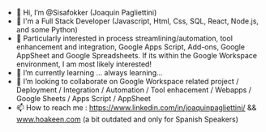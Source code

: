 - 👋 Hi, I’m @Sisafokker (Joaquin Pagliettini)
- 👀 I'm a Full Stack Developer (Javascript, Html, Css, SQL, React, Node.js, and some Python)
- 👀 Particularly interested in process streamlining/automation, tool enhancement and integration, Google Apps Script, Add-ons, Google AppSheet and Google Spreadsheets. If its within the Google Workspace environment, I am most likely interested!
- 🌱 I’m currently learning ... always learning... 
- 💞️ I’m looking to collaborate on Google Workspace related project / Deployment / Integration / Automation / Tool enhacement / Webapps / Google Sheets / Apps Script / AppSheet
- 📫 How to reach me : https://www.linkedin.com/in/joaquinpagliettini/ &&  www.hoakeen.com (a bit outdated and only for Spanish Speakers)

<!---
Sisafokker/Sisafokker is a ✨ special ✨ repository because its `README.md` (this file) appears on your GitHub profile.
You can click the Preview link to take a look at your changes.
--->
